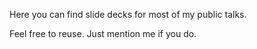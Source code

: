 Here you can find slide decks for most of my public talks.

Feel free to reuse. Just mention me if you do.
